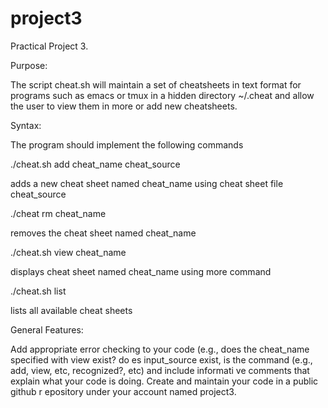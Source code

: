 # project3
Practical Project 3.

Purpose:

The script cheat.sh will maintain a set of cheatsheets in text format for programs such as emacs or
tmux in a hidden directory ~/.cheat and allow the user to view them in more or add new cheatsheets.

Syntax:

The program should implement the following commands

./cheat.sh add cheat_name cheat_source

adds a new cheat sheet named cheat_name using cheat sheet file cheat_source

./cheat rm cheat_name

removes the cheat sheet named cheat_name

./cheat.sh view cheat_name

displays cheat sheet named cheat_name using more command

./cheat.sh list

lists all available cheat sheets

General Features:

Add appropriate error checking to your code (e.g., does the cheat_name specified with view exist? do
es input_source exist, is the command (e.g., add, view, etc, recognized?, etc) and include informati
ve comments that explain what your code is doing. Create and maintain your code in a public github r
epository under your account named project3.
